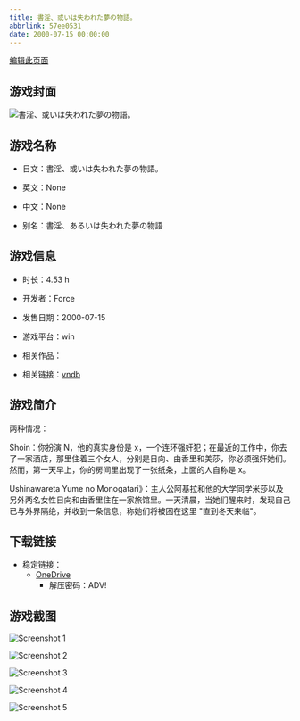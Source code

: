 ```yaml
---
title: 書淫、或いは失われた夢の物語。
abbrlink: 57ee0531
date: 2000-07-15 00:00:00
---
```

[编辑此页面](https://github.com/ACG-3/ADV3-source/blob/main/source/_posts/games/%E6%9B%B8%E6%B7%AB%E3%80%81%E6%88%96%E3%81%84%E3%81%AF%E5%A4%B1%E3%82%8F%E3%82%8C%E3%81%9F%E5%A4%A2%E3%81%AE%E7%89%A9%E8%AA%9E%E3%80%82.md)

## 游戏封面

![書淫、或いは失われた夢の物語。](https://pan.timero.xyz/onedrive/img_lib_001/%E6%9B%B8%E6%B7%AB%E3%80%81%E6%88%96%E3%81%84%E3%81%AF%E5%A4%B1%E3%82%8F%E3%82%8C%E3%81%9F%E5%A4%A2%E3%81%AE%E7%89%A9%E8%AA%9E%E3%80%82_cover.avif)


## 游戏名称

- 日文：書淫、或いは失われた夢の物語。
- 英文：None
- 中文：None

- 别名：書淫、あるいは失われた夢の物語


## 游戏信息

- 时长：4.53 h
- 开发者：Force
- 发售日期：2000-07-15
- 游戏平台：win
- 相关作品：

- 相关链接：[vndb](https://vndb.org/v4372)


## 游戏简介

两种情况：

Shoin：你扮演 N，他的真实身份是 x，一个连环强奸犯；在最近的工作中，你去了一家酒店，那里住着三个女人，分别是日向、由香里和美莎，你必须强奸她们。然而，第一天早上，你的房间里出现了一张纸条，上面的人自称是 x。

Ushinawareta Yume no Monogatari》：主人公阿基拉和他的大学同学米莎以及另外两名女性日向和由香里住在一家旅馆里。一天清晨，当她们醒来时，发现自己已与外界隔绝，并收到一条信息，称她们将被困在这里 "直到冬天来临"。


## 下载链接

- 稳定链接：
    - [OneDrive](https://pan.timero.xyz/onedrive/adv_lib_001/%E6%9B%B8%E6%B7%AB%E3%80%81%E6%88%96%E3%81%84%E3%81%AF%E5%A4%B1%E3%82%8F%E3%82%8C%E3%81%9F%E5%A4%A2%E3%81%AE%E7%89%A9%E8%AA%9E%E3%80%82)
        - 解压密码：ADV!



## 游戏截图


![Screenshot 1](https://pan.timero.xyz/onedrive/img_lib_001/%E6%9B%B8%E6%B7%AB%E3%80%81%E6%88%96%E3%81%84%E3%81%AF%E5%A4%B1%E3%82%8F%E3%82%8C%E3%81%9F%E5%A4%A2%E3%81%AE%E7%89%A9%E8%AA%9E%E3%80%82_Screenshot_1.avif)

![Screenshot 2](https://pan.timero.xyz/onedrive/img_lib_001/%E6%9B%B8%E6%B7%AB%E3%80%81%E6%88%96%E3%81%84%E3%81%AF%E5%A4%B1%E3%82%8F%E3%82%8C%E3%81%9F%E5%A4%A2%E3%81%AE%E7%89%A9%E8%AA%9E%E3%80%82_Screenshot_2.avif)

![Screenshot 3](https://pan.timero.xyz/onedrive/img_lib_001/%E6%9B%B8%E6%B7%AB%E3%80%81%E6%88%96%E3%81%84%E3%81%AF%E5%A4%B1%E3%82%8F%E3%82%8C%E3%81%9F%E5%A4%A2%E3%81%AE%E7%89%A9%E8%AA%9E%E3%80%82_Screenshot_3.avif)

![Screenshot 4](https://pan.timero.xyz/onedrive/img_lib_001/%E6%9B%B8%E6%B7%AB%E3%80%81%E6%88%96%E3%81%84%E3%81%AF%E5%A4%B1%E3%82%8F%E3%82%8C%E3%81%9F%E5%A4%A2%E3%81%AE%E7%89%A9%E8%AA%9E%E3%80%82_Screenshot_4.avif)

![Screenshot 5](https://pan.timero.xyz/onedrive/img_lib_001/%E6%9B%B8%E6%B7%AB%E3%80%81%E6%88%96%E3%81%84%E3%81%AF%E5%A4%B1%E3%82%8F%E3%82%8C%E3%81%9F%E5%A4%A2%E3%81%AE%E7%89%A9%E8%AA%9E%E3%80%82_Screenshot_5.avif)

